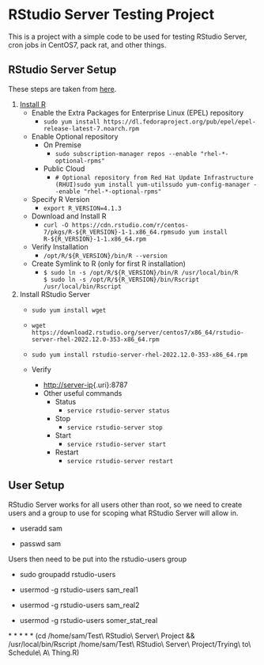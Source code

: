 # RStudio Server Testing Project

This is a project with a simple code to be used for testing RStudio Server, cron jobs in CentOS7, pack rat, and other things.

## RStudio Server Setup

These steps are taken from [here](https://posit.co/download/rstudio-server/).

1.  [Install R](https://docs.posit.co/resources/install-r/)
    -   Enable the Extra Packages for Enterprise Linux (EPEL) repository
        -   `sudo yum install https://dl.fedoraproject.org/pub/epel/epel-release-latest-7.noarch.rpm`
    -   Enable Optional repository
        -   On Premise
            -   `sudo subscription-manager repos --enable "rhel-*-optional-rpms"`
        -   Public Cloud
            -   `# Optional repository from Red Hat Update Infrastructure (RHUI)sudo yum install yum-utilssudo yum-config-manager --enable "rhel-*-optional-rpms"`
    -   Specify R Version
        -   `export R_VERSION=4.1.3`
    -   Download and Install R
        -   `curl -O https://cdn.rstudio.com/r/centos-7/pkgs/R-${R_VERSION}-1-1.x86_64.rpmsudo yum install R-${R_VERSION}-1-1.x86_64.rpm`
    -   Verify Installation
        -   `/opt/R/${R_VERSION}/bin/R --version`
    -   Create Symlink to R (only for first R installation)
        -   `$ sudo ln -s /opt/R/${R_VERSION}/bin/R /usr/local/bin/R     $ sudo ln -s /opt/R/${R_VERSION}/bin/Rscript /usr/local/bin/Rscript`
2.  Install RStudio Server
    -   `sudo yum install wget`

    -   `wget https://download2.rstudio.org/server/centos7/x86_64/rstudio-server-rhel-2022.12.0-353-x86_64.rpm`

    -   `sudo yum install rstudio-server-rhel-2022.12.0-353-x86_64.rpm`

    -   Verify

        -   [http://server-ip](http://%3Cserver-ip){.uri}:8787
        -   Other useful commands
            -   Status
                -   `service rstudio-server status`
            -   Stop
                -   `service rstudio-server stop`
            -   Start
                -   `service rstudio-server start`
            -   Restart
                -   `service rstudio-server restart`

## User Setup

RStudio Server works for all users other than root, so we need to create users and a group to use for scoping what RStudio Server will allow in.

-   useradd sam

-   passwd sam

Users then need to be put into the rstudio-users group

-   sudo groupadd rstudio-users

-   usermod -g rstudio-users sam_real1

-   usermod -g rstudio-users sam_real2

-   usermod -g rstudio-users somer_stat_real

\* \* \* \* \* (cd /home/sam/Test\\ RStudio\\ Server\\ Project && /usr/local/bin/Rscript /home/sam/Test\\ RStudio\\ Server\\ Project/Trying\\ to\\ Schedule\\ A\\ Thing.R)
